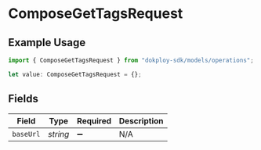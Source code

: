 # ComposeGetTagsRequest

## Example Usage

```typescript
import { ComposeGetTagsRequest } from "dokploy-sdk/models/operations";

let value: ComposeGetTagsRequest = {};
```

## Fields

| Field              | Type               | Required           | Description        |
| ------------------ | ------------------ | ------------------ | ------------------ |
| `baseUrl`          | *string*           | :heavy_minus_sign: | N/A                |